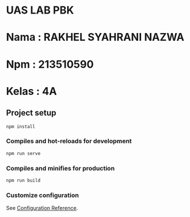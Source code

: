 # UAS LAB PBK
# Nama   : RAKHEL SYAHRANI NAZWA 
# Npm    : 213510590
# Kelas  : 4A

## Project setup
```
npm install
```

### Compiles and hot-reloads for development
```
npm run serve
```

### Compiles and minifies for production
```
npm run build
```

### Customize configuration
See [Configuration Reference](https://cli.vuejs.org/config/).
